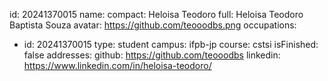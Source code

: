 id: 20241370015
name:
  compact: Heloisa Teodoro
  full: Heloisa Teodoro Baptista Souza
avatar: https://github.com/teooodbs.png
occupations:
- id: 20241370015
  type: student
  campus: ifpb-jp
  course: cstsi
  isFinished: false
addresses:
  github: https://github.com/teooodbs
  linkedin: https://www.linkedin.com/in/heloisa-teodoro/

